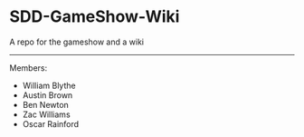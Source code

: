 # SDD-GameShow-Wiki
A repo for the gameshow and a wiki
***
Members:
- William Blythe
- Austin Brown
- Ben Newton
- Zac Williams
- Oscar Rainford
